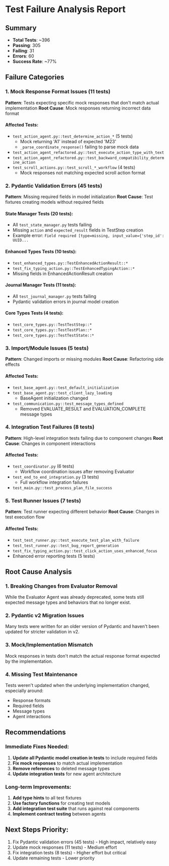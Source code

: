 # Test Failure Analysis Report

## Summary
- **Total Tests**: ~396  
- **Passing**: 305
- **Failing**: 31
- **Errors**: 60
- **Success Rate**: ~77%

## Failure Categories

### 1. Mock Response Format Issues (11 tests)
**Pattern**: Tests expecting specific mock responses that don't match actual implementation
**Root Cause**: Mock responses returning incorrect data format

#### Affected Tests:
- `test_action_agent.py::test_determine_action_*` (5 tests)
  - Mock returning 'A1' instead of expected 'M23'
  - `_parse_coordinate_response()` failing to parse mock data
- `test_action_agent_refactored.py::test_execute_action_type_with_text`
- `test_action_agent_refactored.py::test_backward_compatibility_determine_action`
- `test_scroll_actions.py::test_scroll_*_workflow` (4 tests)
  - Mock responses not matching expected scroll action format

### 2. Pydantic Validation Errors (45 tests)
**Pattern**: Missing required fields in model initialization
**Root Cause**: Test fixtures creating models without required fields

#### State Manager Tests (20 tests):
- All `test_state_manager.py` tests failing
- Missing `action` and `expected_result` fields in TestStep creation
- Example error: `Field required [type=missing, input_value={'step_id': UUID...`

#### Enhanced Types Tests (10 tests):
- `test_enhanced_types.py::TestEnhancedActionResult::*`
- `test_fix_typing_action.py::TestEnhancedTypingAction::*`
- Missing fields in EnhancedActionResult creation

#### Journal Manager Tests (11 tests):
- All `test_journal_manager.py` tests failing
- Pydantic validation errors in journal model creation

#### Core Types Tests (4 tests):
- `test_core_types.py::TestTestStep::*`
- `test_core_types.py::TestTestPlan::*`
- `test_core_types.py::TestTestState::*`

### 3. Import/Module Issues (5 tests)
**Pattern**: Changed imports or missing modules
**Root Cause**: Refactoring side effects

#### Affected Tests:
- `test_base_agent.py::test_default_initialization`
- `test_base_agent.py::test_client_lazy_loading`
  - BaseAgent initialization changed
- `test_communication.py::test_message_types_defined`
  - Removed EVALUATE_RESULT and EVALUATION_COMPLETE message types

### 4. Integration Test Failures (8 tests)
**Pattern**: High-level integration tests failing due to component changes
**Root Cause**: Changes in component interactions

#### Affected Tests:
- `test_coordinator.py` (6 tests)
  - Workflow coordination issues after removing Evaluator
- `test_end_to_end_integration.py` (3 tests)
  - Full workflow integration failures
- `test_main.py::test_process_plan_file_success`

### 5. Test Runner Issues (7 tests)
**Pattern**: Test runner expecting different behavior
**Root Cause**: Changes in test execution flow

#### Affected Tests:
- `test_test_runner.py::test_execute_test_plan_with_failure`
- `test_test_runner.py::test_bug_report_generation`
- `test_fix_typing_action.py::test_click_action_uses_enhanced_focus`
- Enhanced error reporting tests (5 tests)

## Root Cause Analysis

### 1. **Breaking Changes from Evaluator Removal**
While the Evaluator Agent was already deprecated, some tests still expected message types and behaviors that no longer exist.

### 2. **Pydantic v2 Migration Issues**
Many tests were written for an older version of Pydantic and haven't been updated for stricter validation in v2.

### 3. **Mock/Implementation Mismatch**
Mock responses in tests don't match the actual response format expected by the implementation.

### 4. **Missing Test Maintenance**
Tests weren't updated when the underlying implementation changed, especially around:
- Response formats
- Required fields
- Message types
- Agent interactions

## Recommendations

### Immediate Fixes Needed:
1. **Update all Pydantic model creation in tests** to include required fields
2. **Fix mock responses** to match actual implementation
3. **Remove references** to deleted message types
4. **Update integration tests** for new agent architecture

### Long-term Improvements:
1. **Add type hints** to all test fixtures
2. **Use factory functions** for creating test models
3. **Add integration test suite** that runs against real components
4. **Implement contract testing** between agents

## Next Steps Priority:
1. Fix Pydantic validation errors (45 tests) - High impact, relatively easy
2. Update mock responses (11 tests) - Medium effort
3. Fix integration tests (8 tests) - Higher effort but critical
4. Update remaining tests - Lower priority